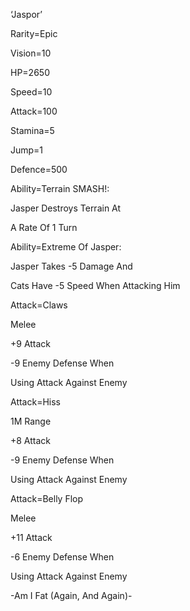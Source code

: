 ‘Jaspor’

Rarity=Epic

Vision=10

HP=2650

Speed=10

Attack=100

Stamina=5

Jump=1

Defence=500

Ability=Terrain SMASH!:

Jasper Destroys Terrain At

A Rate Of 1 Turn

Ability=Extreme Of Jasper:

Jasper Takes -5 Damage And

Cats Have -5 Speed When Attacking Him

Attack=Claws

Melee

+9 Attack

-9 Enemy Defense When 

Using Attack Against Enemy

Attack=Hiss

1M Range

+8 Attack

-9 Enemy Defense When

Using Attack Against Enemy

Attack=Belly Flop

Melee

+11 Attack

-6 Enemy Defense When 

Using Attack Against Enemy

-Am I Fat (Again, And Again)-
